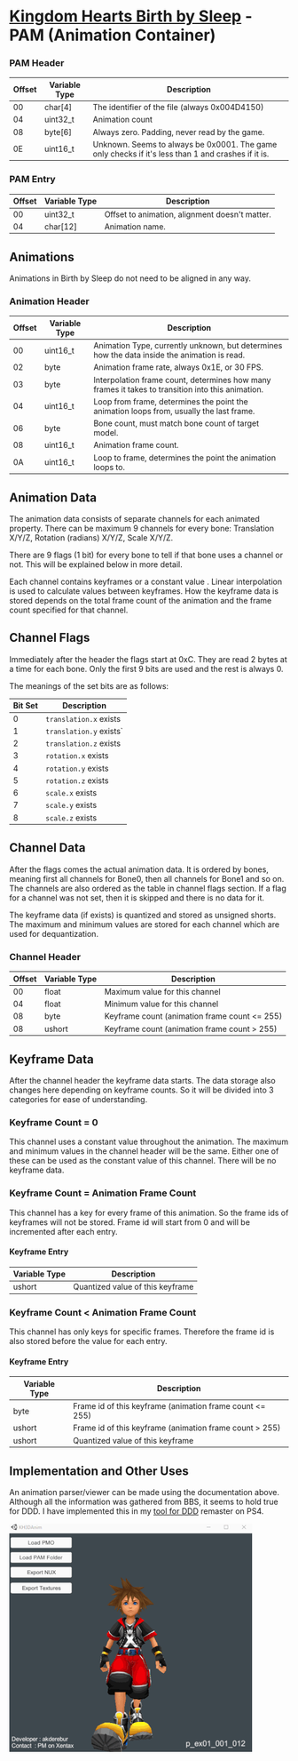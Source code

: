 # [Kingdom Hearts Birth by Sleep](index.md) - PAM (Animation Container)

### PAM Header

| Offset | Variable Type | Description |
|--------|---------------|-------------|
| 00 | char[4] | The identifier of the file (always 0x004D4150) |
| 04 | uint32_t | Animation count|
| 08 | byte[6] | Always zero. Padding, never read by the game.|
| 0E | uint16_t  | Unknown. Seems to always be 0x0001. The game only checks if it's less than 1 and crashes if it is.|

### PAM Entry

| Offset | Variable Type | Description |
|--------|---------------|-------------|
| 00 | uint32_t | Offset to animation, alignment doesn't matter.|
| 04 | char[12] | Animation name.|

## Animations
Animations in Birth by Sleep do not need to be aligned in any way.

### Animation Header

| Offset | Variable Type | Description |
|--------|---------------|-------------|
| 00 | uint16_t  | Animation Type, currently unknown, but determines how the data inside the animation is read.|
| 02 | byte | Animation frame rate, always 0x1E, or 30 FPS.|
| 03 | byte | Interpolation frame count, determines how many frames it takes to transition into this animation.|
| 04 | uint16_t | Loop from frame, determines the point the animation loops from, usually the last frame.|
| 06 | byte | Bone count, must match bone count of target model.|
| 08 | uint16_t | Animation frame count.|
| 0A | uint16_t | Loop to frame, determines the point the animation loops to.|

## Animation Data
The animation data consists of separate channels for each animated property. There can be maximum 9 channels for every bone: Translation X/Y/Z, Rotation (radians) X/Y/Z, Scale X/Y/Z.

There are 9 flags (1 bit) for every bone to tell if that bone uses a channel or not. This will be explained below in more detail.

Each channel contains keyframes or a constant value . Linear interpolation is used to calculate values between keyframes. How the keyframe data is stored depends on the total frame count of the animation and the frame count specified for that channel.

## Channel Flags

Immediately after the header the flags start at 0xC. They are read 2 bytes at a time for each bone. Only the first 9 bits are used and the rest is always 0.

The meanings of the set bits are as follows:

| Bit Set | Description
|---------|---------------
| 0       | `translation.x` exists
| 1       | `translation.y` exists`
| 2       | `translation.z` exists
| 3       | `rotation.x` exists
| 4       | `rotation.y` exists
| 5       | `rotation.z` exists
| 6       | `scale.x` exists
| 7       | `scale.y` exists
| 8       | `scale.z` exists

## Channel Data
After the flags comes the actual animation data. It is ordered by bones, meaning first all channels for Bone0, then all channels for Bone1 and so on. The channels are also ordered as the table in channel flags section. If a flag for a channel was not set, then it is skipped and there is no data for it.

The keyframe data (if exists) is quantized and stored as unsigned shorts. The maximum and minimum values are stored for each channel which are used for dequantization.

### Channel Header

| Offset | Variable Type | Description |
|--------|---------------|-------------|
| 00 | float  | Maximum value for this channel|
| 04 | float  | Minimum value for this channel|
| 08 | byte   | Keyframe count (animation frame count <= 255) |
| 08 | ushort | Keyframe count (animation frame count > 255) |

## Keyframe Data
After the channel header the keyframe data starts. The data storage also changes here depending on keyframe counts. So it will be divided into 3 categories for ease of understanding.

### Keyframe Count = 0
This channel uses a constant value throughout the animation. The maximum and minimum values in the channel header will be the same. Either one of these can be used as the constant value of this channel. There will be no keyframe data.

### Keyframe Count = Animation Frame Count
This channel has a key for every frame of this animation. So the frame ids of keyframes will not be stored. Frame id will start from 0 and will be incremented after each entry.

#### Keyframe Entry

| Variable Type | Description |
|---------------|-------------|
| ushort | Quantized value of this keyframe|

### Keyframe Count < Animation Frame Count
This channel has only keys for specific frames. Therefore the frame id is also stored before the value for each entry.

#### Keyframe Entry

| Variable Type | Description |
|---------------|-------------|
| byte   | Frame id of this keyframe (animation frame count <= 255)|
| ushort | Frame id of this keyframe (animation frame count > 255)|
| ushort | Quantized value of this keyframe|

## Implementation and Other Uses
An animation parser/viewer can be made using the documentation above. Although all the information was gathered from BBS, it seems to hold true for DDD. I have implemented this in my [tool for DDD](https://forum.xentax.com/viewtopic.php?p=169270&sid=51dbc614987b03be478bbcb5b90665a4#p169270) remaster on PS4.

![image](./images/sora_anim.gif)
